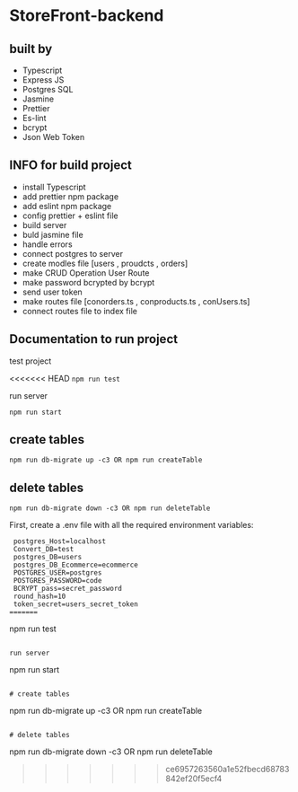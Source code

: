 # StoreFront-backend

## built by

- Typescript
- Express JS
- Postgres SQL
- Jasmine
- Prettier
- Es-lint
- bcrypt
- Json Web Token

## INFO for build project

- install Typescript
- add prettier npm package
- add eslint npm package
- config prettier + eslint file
- build server
- buld jasmine file
- handle errors
- connect postgres to server
- create modles file [users , proudcts , orders]
- make CRUD Operation User Route
- make password bcrypted by bcrypt
- send user token
- make routes file [conorders.ts , conproducts.ts , conUsers.ts]
- connect routes file to index file

## Documentation to run project

test project

<<<<<<< HEAD
`npm run test`

run server

`npm run start`

## create tables

`npm run db-migrate up -c3 OR npm run createTable`

## delete tables

`npm run db-migrate down -c3 OR npm run deleteTable`

First, create a .env file with all the required environment variables:

```
 postgres_Host=localhost
 Convert_DB=test
 postgres_DB=users
 postgres_DB_Ecommerce=ecommerce
 POSTGRES_USER=postgres
 POSTGRES_PASSWORD=code
 BCRYPT_pass=secret_password
 round_hash=10
 token_secret=users_secret_token
=======
```
npm run test
```

run server

```
npm run start
```

# create tables

```
npm run db-migrate  up -c3 OR npm run createTable
```

# delete tables

```
npm run db-migrate down -c3 OR npm run deleteTable
>>>>>>> ce6957263560a1e52fbecd68783842ef20f5ecf4
```
